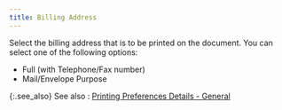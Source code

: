 ```yaml
---
title: Billing Address
---
```



Select the billing address that is to be printed on the document. You  can select one of the following options:

- Full (with  Telephone/Fax number)
- Mail/Envelope  Purpose



{:.see_also}
See also
: [Printing  Preferences Details - General](JavaScript:RelatedTopics1.Click())<!--Metadata type="DesignerControl" startspan
<object CLASSID="clsid:ADB880A6-D8FF-11CF-9377-00AA003B7A11"
	ID=RelatedTopics1
	TYPE="application/x-oleobject">
</object>-->

<object classid="clsid:ADB880A6-D8FF-11CF-9377-00AA003B7A11" id="RelatedTopics1" type="application/x-oleobject"> 
 <param name="Command" value="Related Topics">
<param name="Window" value="second">
<param name="Item1" value="Printing 
Preferences Details - General;{{site.bp_chm}}/rpt-prt/prt/docs/general_printing_preferences_details_print_prefernce_dialog_box_bp_contents.html">
</object><!--Metadata type="DesignerControl" endspan-->
